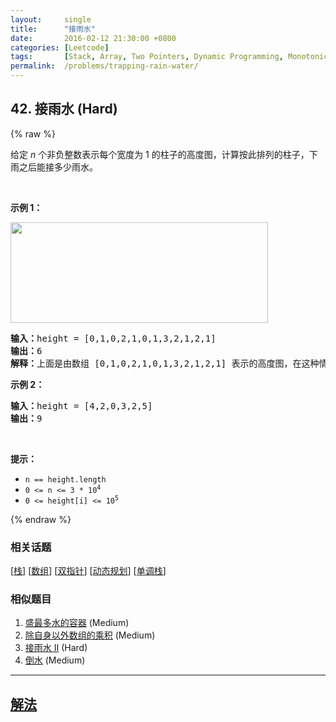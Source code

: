 ```yaml
---
layout:     single
title:      "接雨水"
date:       2016-02-12 21:30:00 +0800
categories: [Leetcode]
tags:       [Stack, Array, Two Pointers, Dynamic Programming, Monotonic Stack]
permalink:  /problems/trapping-rain-water/
---
```


## 42. 接雨水 (Hard)

{% raw %}

<p>给定 <em>n</em> 个非负整数表示每个宽度为 1 的柱子的高度图，计算按此排列的柱子，下雨之后能接多少雨水。</p>

<p> </p>

<p><strong>示例 1：</strong></p>

<p><img src="https://assets.leetcode-cn.com/aliyun-lc-upload/uploads/2018/10/22/rainwatertrap.png" style="height: 161px; width: 412px;" /></p>

<pre>
<strong>输入：</strong>height = [0,1,0,2,1,0,1,3,2,1,2,1]
<strong>输出：</strong>6
<strong>解释：</strong>上面是由数组 [0,1,0,2,1,0,1,3,2,1,2,1] 表示的高度图，在这种情况下，可以接 6 个单位的雨水（蓝色部分表示雨水）。 
</pre>

<p><strong>示例 2：</strong></p>

<pre>
<strong>输入：</strong>height = [4,2,0,3,2,5]
<strong>输出：</strong>9
</pre>

<p> </p>

<p><strong>提示：</strong></p>

<ul>
	<li><code>n == height.length</code></li>
	<li><code>0 <= n <= 3 * 10<sup>4</sup></code></li>
	<li><code>0 <= height[i] <= 10<sup>5</sup></code></li>
</ul>

{% endraw %}

### 相关话题
  [[栈](https://github.com/openset/leetcode/tree/master/tag/stack/README.md)]
  [[数组](https://github.com/openset/leetcode/tree/master/tag/array/README.md)]
  [[双指针](https://github.com/openset/leetcode/tree/master/tag/two-pointers/README.md)]
  [[动态规划](https://github.com/openset/leetcode/tree/master/tag/dynamic-programming/README.md)]
  [[单调栈](https://github.com/openset/leetcode/tree/master/tag/monotonic-stack/README.md)]

### 相似题目
  1. [盛最多水的容器](/problems/container-with-most-water) (Medium)
  1. [除自身以外数组的乘积](/problems/product-of-array-except-self) (Medium)
  1. [接雨水 II](/problems/trapping-rain-water-ii) (Hard)
  1. [倒水](/problems/pour-water) (Medium)

---

## [解法](https://github.com/openset/leetcode/tree/master/problems/trapping-rain-water)

